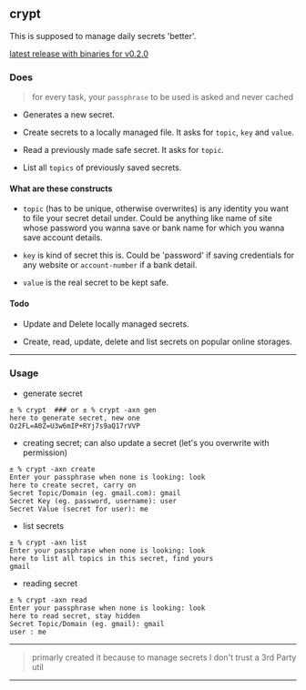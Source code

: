 ## crypt

This is supposed to manage daily secrets 'better'.

[latest release with binaries for v0.2.0](https://github.com/abhishekkr/crypt/releases/latest)

### Does

> for every task, your `passphrase` to be used is asked and never cached

* Generates a new secret.

* Create secrets to a locally managed file. It asks for `topic`, `key` and `value`.

* Read a previously made safe secret. It asks for `topic`.

* List all `topics` of previously saved secrets.


#### What are these constructs

* `topic` (has to be unique, otherwise overwrites) is any identity you want to file your secret detail under. Could be anything like name of site whose password you wanna save or bank name for which you wanna save account details.

* `key` is kind of secret this is. Could be 'password' if saving credentials for any website or `account-number` if a bank detail.

* `value` is the real secret to be kept safe.


#### Todo

* Update and Delete locally managed secrets.

* Create, read, update, delete and list secrets on popular online storages.

---

### Usage

* generate secret

```
± % crypt  ### or ± % crypt -axn gen
here to generate secret, new one
Oz2FL=A0Z=U3w6mIP+RYj7s9aQ17rVVP
```

* creating secret; can also update a secret (let's you overwrite with permission)

```
± % crypt -axn create
Enter your passphrase when none is looking: look
here to create secret, carry on
Secret Topic/Domain (eg. gmail.com): gmail
Secret Key (eg. password, username): user
Secret Value (secret for user): me
```

* list secrets

```
± % crypt -axn list
Enter your passphrase when none is looking: look
here to list all topics in this secret, find yours
gmail
```

* reading secret

```
± % crypt -axn read
Enter your passphrase when none is looking: look
here to read secret, stay hidden
Secret Topic/Domain (eg. gmail): gmail
user : me
```

---

> primarly created it because to manage secrets I don't trust a 3rd Party util

---
